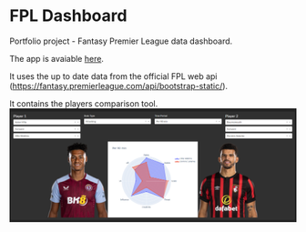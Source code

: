 # FPL Dashboard
Portfolio project - Fantasy Premier League data dashboard.

The app is avaiable [here](https://fpl-analytics.onrender.com/).

It uses the up to date data from the official FPL web api (https://fantasy.premierleague.com/api/bootstrap-static/).

It contains the players comparison tool.
![image](img/preview.png)

